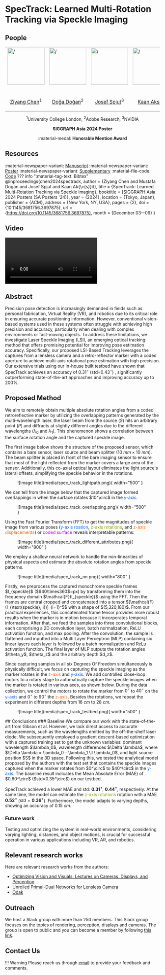 # SpecTrack: Learned Multi-Rotation Tracking via Speckle Imaging

## People
<table class=""  style="margin: 10px auto;">
  <tbody>
    <tr>
      <td> <img src="../../people/ziyang_chen.png" width="120" alt=/> &nbsp;&nbsp;&nbsp;&nbsp;&nbsp;&nbsp;&nbsp;</td>
      <td> <img src="../../people/mustafa_doga_dogan.png" width="120" alt=/> &nbsp;&nbsp;&nbsp;&nbsp;</td>
      <td> <img src="../../people/josef_spjut.png" width="120" alt=/> &nbsp;&nbsp;&nbsp;&nbsp;</td>
      <td> <img src="../../people/kaan_aksit.png" width="120" alt=/> &nbsp;&nbsp;&nbsp;&nbsp;</td>
    </tr> 
    <tr>
      <td><p style="text-align:center;"><a href="https://ziyang.space/">Ziyang Chen</a><sup>1</sup></p></td>
      <td><p style="text-align:center;"><a href="https://www.dogadogan.com/">Doğa Doğan</a><sup>2</sup></p></td>
      <td><p style="text-align:center;"><a href="https://josef.spjut.me/">Josef Spjut</a><sup>3</sup></p></td>
      <td><p style="text-align:center;"><a href="https://kaanaksit.com">Kaan Akşit</a><sup>1</sup></p></td>
    </tr>
  </tbody>
</table>
<p style="text-align:center;">
<sup>1</sup>University College London,
<sup>2</sup>Adobe Research,
<sup>3</sup>NVIDIA
</p>
<p style="text-align:center;"><b>SIGGRAPH Asia 2024 Poster</b></p>
<center>
:material-medal: 
<b>Honorable Mention Award</b>
</center>

## Resources
:material-newspaper-variant: [Manuscript](https://kaanaksit.com/assets/pdf/ChenEtAl_SigAsia2024_Abstract_spectrack_learned_multi_rotation_tracking_via_speckle_imaging.pdf)
:material-newspaper-variant: [Poster](https://kaanaksit.com/assets/pdf/ChenEtAl_SigAsia2024_Poster_spectrack_learned_multi_rotation_tracking_via_speckle_imaging.pdf)
:material-newspaper-variant: [Supplementary](https://kaanaksit.com/assets/pdf/ChenEtAl_SigAsia2024_Supplementary_spectrack_learned_multi_rotation_tracking_via_speckle_imaging.pdf)
:material-file-code: [Code](https://github.com/complight/SpecTrack)
??? info ":material-tag-text: Bibtex"
        @inproceedings{chen2024spectrack,
          author = {Ziyang Chen and Mustafa Dogan and Josef Spjut and Kaan Ak{\c{s}}it},
          title = {SpecTrack: Learned Multi-Rotation Tracking via Speckle Imaging},
          booktitle = {SIGGRAPH Asia 2024 Posters (SA Posters '24)},
          year = {2024},
          location = {Tokyo, Japan},
          publisher = {ACM},
          address = {New York, NY, USA},
          pages = {2},
          doi = {10.1145/3681756.3697875},
          url = {https://doi.org/10.1145/3681756.3697875},
          month = {December 03--06}
        }



## Video
<video controls>
<source src="https://kaanaksit.com/assets/video/ChenSigAsia2024SpecTrack.mp4" id="“ type="video/mp4">
</video>

## Abstract
Precision pose detection is increasingly demanded in fields such as personal fabrication, Virtual Reality (VR), and robotics due to its critical role in ensuring accurate positioning information.
However, conventional vision-based systems used in these systems often struggle with achieving high precision and accuracy, particularly when dealing with complex environments or fast-moving objects.
To address these limitations, we investigate Laser Speckle Imaging (LSI), an emerging optical tracking method that offers promising potential for improving pose estimation accuracy.
Specifically, our proposed LSI-Based Tracking leverages the captures from a lensless camera and a retro-reflector marker with a coded aperture to achieve multi-axis rotational pose estimation with high precision. Our extensive trials using our in-house built testbed have shown that SpecTrack achieves an accuracy of $0.31^\circ$ (std=$0.43^\circ$)
, significantly outperforming state-of-the-art approaches and improving accuracy up to $200\%$.

## Proposed Method
We aim to remotely obtain multiple absolute rotation angles from a coded retroreflective marker by utilizing the overlapping patterns generated by the multi-wavelength laser.
the laser beam from the source ($S$) hits an arbitrary point ($P$) and diffracts at slightly different angles due to the different wavelengths ($\lambda_0$ and $\lambda_1$).
This phenomenon shows a correlation between the surface rotation angle and the captured speckle image.

The first image below shows the structure of the proposed sensor, which contains a bare sensor, laser source and beam splitter ($10~mm \times 10~mm$).
The beam splitter is placed in front of the bare imaging sensor to ensure that most of the light reflected from the marker covers a large area of the sensor.
Additionally, this co-axial optical layout eliminates the light source's lateral offsets, simplifying the speckle behavior in the rotations.

<figure markdown>
  ![Image title](media/spec_track_lightpath.png){ width="500" }
</figure>
We can tell from the image below that the captured image formed overlappings in when the surface rotates $10^\circ$ in the <span style="color: rgb(0, 102, 255)">y-axis</span>.
<figure markdown>
  ![Image title](media/spec_track_overlapping.png){ width="500" }
</figure>
Using the Fast Fourier Transform (FFT) to get the magnitudes of speckle image from various poses (<span style="color: rgb(0, 102, 255)">y-axis roation</span>, <span style="color: rgb(136, 170, 0)">z-axis rotations</span>, and <span style="color: rgb(255, 102, 0)">z-axis displacements</span>) or <span style="color: rgb(204, 0, 255)">coded surface</span> reveals interpretable patterns:
<figure markdown>
  ![Image title](media/spec_track_different_attributes.png){ width="800" }
</figure>


We employ a shallow neural network to handle the non-linearities of physical aspects and estimate the absolute rotation angles from speckle patterns.
<figure markdown>
  ![Image title](media/spec_track_nn.png){ width="800" }
</figure>
Firstly, we preprocess the captured monochrome speckle frames $I_{speckle}$ ($640\times360$~px) by transforming them into the frequency domain $\mathcal{F}(I_{speckle})$ using the FFT.
Then the frames are central cropped and concatenated into a tensor $[\mathcal{F}(I_{\text{speckle}, i})]_{i=1}^5$ with a shape of $(5,320,180)$.
From our practical experiences, this concatenated frame tensor provides more robust results when the marker is in motion because it incorporates temporal information.
After that, we feed the samples into three convolutional blocks, each comprising a 2D convolution layer, batch normalization, ReLU activation function, and max pooling.
After the convolution, the sample is flattened and inputted into a Multi Layer Perceptron (MLP) containing six linear layers each layer is followed by a batch normalization and ReLu activation function. 
The final layer of MLP outputs the rotation angles $\theta_y$, $\theta_z$ and the arbitrary depth $d_z$.

Since capturing samples in all six Degrees Of Freedom simultaneously is physically difficult, we focus on capturing the speckle imaging as the marker rotates in the <span style="color: rgb(255, 102, 0)">z-axis</span> and <span style="color: rgb(0, 102, 255)">y-axis</span>.
We add controlled close-loop motors to a rotary stage to automatically capture the speckle images when the marker is rotated in various axes, as shown below.
During the data collection, we control the motors to rotate the marker from $0^\circ$ to $40^\circ$ on the <span style="color: rgb(0, 102, 255)">y-axis</span> and $0^\circ$ to $90^\circ$ the <span style="color: rgb(255, 102, 0)">z-axis</span>.
Besides the rotations, we repeat the experiment in different depths from $16~cm$ to $28~cm$.
<figure markdown>
  ![Image title](media/spec_track_testbed.png){ width="500" }
</figure>
## Conclusions
### Baseline
We compare our work with the state-of-the-art from Gibson et al.
However, we lack direct access to accurate measurements, such as the wavelengths emitted by the off-the-shelf laser diode.
We subsequently employed a gradient descent-based optimization with a captured training set to get the unknown variables: dominant wavelength $\lambda_0$, wavelength differences $\Delta \lambda$, where $\Delta \lambda = \lambda_0 - \lambda_1 \ll \lambda_0$, and light source position $S$ in the 3D space.
Following this, we tested the analytical model proposed by the authors with the test set that contains the speckle images captured when the marker rotates from $0^\circ$ to $40^\circ$ in the <span style="color: rgb(0, 102, 255)">y-axis</span>.
The baseline result indicates the Mean Absolute Error (MAE) of $0.60^\circ$ ($std=0.35^\circ$) on our testbed.

SpecTrack achieved a lower MAE and std: $\mathbf{0.31^\circ}$, $\mathbf{0.44^\circ}$, respectively.
At the same time, the model can estimate the <span style="color: rgb(136, 170, 0)">z-axis rotations</span> rotation with a MAE $\mathbf{0.52^\circ}$ ($std=\mathbf{0.36^\circ}$).
Furthermore, the model adapts to varying depths, showing an accuracy of $0.15~cm$. 
### Future work 
Testing and optimizing the system in real-world environments, considering varying lighting, distances, and object motions, is crucial for successful operation in various applications including VR, AR, and robotics.

## Relevant research works
Here are relevant research works from the authors:


- [Optimizing Vision and Visuals: Lectures on Cameras, Displays, and Perception](../teaching/siggraph2022_optimizing_vision_and_visuals.md)
- [Unrolled Primal-Dual Networks for Lensless Camera](https://github.com/complight/unrolled_primal_dual_networks)
- [Odak](https://github.com/kaanaksit/odak)


<!-- ## External Other Links
Here are links related to our project such as videos, articles or podcasts:

- [ACM SIGGRAPH Asia 2023, Technical Papers Fast Forward (Preview the presentations on 13 Dec, Day 2)](https://youtu.be/dMsD_xXOEKA?feature=shared&t=332) -->


## Outreach
We host a Slack group with more than 250 members.
This Slack group focuses on the topics of rendering, perception, displays and cameras.
The group is open to public and you can become a member by following [this link](../outreach/index.md).

## Contact Us
!!! Warning
    Please reach us through [email](mailto:kaanaksit@kaanaksit.com) to provide your feedback and comments.

<!-- ## Acknowledgements -->

<!-- <div style="float: left; height:200px;" class="boxed">
<img align='left' src="../../media/royal_society.png" width="100" alt/>
<img align='left' src="../../media/meta_reality_labs.png" width="100" alt/>
</div>
Kaan Akşit is supported by the Royal Society's RGS\R2\212229 - Research Grants 2021 Round 2 in building the hardware prototype. Kaan Akşit is also supported by Meta Reality Labs inclusive rendering initiative 2022. Liang Shi is supported by Meta Research PhD fellowship (2021-2023).
<br />
<br />
<br />
<br />
<br />
<br />
<br />


<div style="float: left; height:200px;" class="boxed">
<img align='left' src="../../media/eu_horizon2020.png" width="100" alt/>
<img align='left' src="../../media/tubitak.png" width="100" alt/>
</div>
Hakan Urey is supported by the European Innovation Council’s HORIZON-EIC-2021-TRANSITION-CHALLENGES program Grant Number 101057672 and Tübitak’s 2247-A National Lead Researchers Program, Project Number 120C145.
<br />
<br />
<br />
<br />
<br />
<br />
<br /> -->


